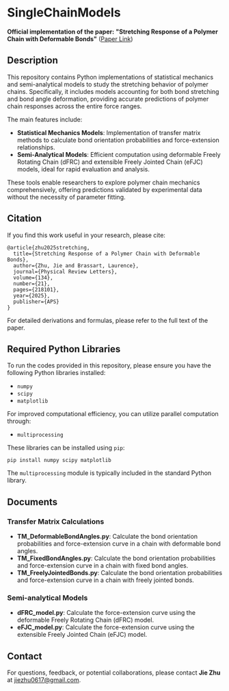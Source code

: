 # SingleChainModels
**Official implementation of the paper:**
**"Stretching Response of a Polymer Chain with Deformable Bonds"** ([Paper Link](https://journals.aps.org/prl/abstract/10.1103/PhysRevLett.134.218101))

## Description

This repository contains Python implementations of statistical mechanics and semi-analytical models to study the stretching behavior of polymer chains. Specifically, it includes models accounting for both bond stretching and bond angle deformation, providing accurate predictions of polymer chain responses across the entire force ranges.

The main features include:

- **Statistical Mechanics Models**: Implementation of transfer matrix methods to calculate bond orientation probabilities and force-extension relationships.
- **Semi-Analytical Models**: Efficient computation using deformable Freely Rotating Chain (dFRC) and extensible Freely Jointed Chain (eFJC) models, ideal for rapid evaluation and analysis.

These tools enable researchers to explore polymer chain mechanics comprehensively, offering predictions validated by experimental data without the necessity of parameter fitting.

## Citation

If you find this work useful in your research, please cite:

```
@article{zhu2025stretching,
  title={Stretching Response of a Polymer Chain with Deformable Bonds},
  author={Zhu, Jie and Brassart, Laurence},
  journal={Physical Review Letters},
  volume={134},
  number={21},
  pages={218101},
  year={2025},
  publisher={APS}
}
```

For detailed derivations and formulas, please refer to the full text of the paper.

## Required Python Libraries

To run the codes provided in this repository, please ensure you have the following Python libraries installed:

- `numpy`
- `scipy`
- `matplotlib`

For improved computational efficiency, you can utilize parallel computation through:

- `multiprocessing`

These libraries can be installed using `pip`:

```
pip install numpy scipy matplotlib
```

The `multiprocessing` module is typically included in the standard Python library.

## Documents

### Transfer Matrix Calculations

- **TM_DeformableBondAngles.py**: Calculate the bond orientation probabilities and force-extension curve in a chain with deformable bond angles.
- **TM_FixedBondAngles.py**: Calculate the bond orientation probabilities and force-extension curve in a chain with fixed bond angles.
- **TM_FreelyJointedBonds.py**: Calculate the bond orientation probabilities and force-extension curve in a chain with freely jointed bonds.

### Semi-analytical Models

- **dFRC_model.py**: Calculate the force-extension curve using the deformable Freely Rotating Chain (dFRC) model.
- **eFJC_model.py**: Calculate the force-extension curve using the extensible Freely Jointed Chain (eFJC) model.

## Contact

For questions, feedback, or potential collaborations, please contact **Jie Zhu** at jiezhu0617@gmail.com.
